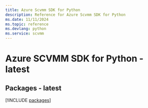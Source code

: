 ```yaml
---
title: Azure Scvmm SDK for Python
description: Reference for Azure Scvmm SDK for Python
ms.date: 11/11/2024
ms.topic: reference
ms.devlang: python
ms.service: scvmm
---
```

# Azure SCVMM SDK for Python - latest
## Packages - latest
[!INCLUDE [packages](scvmm-index.md)]